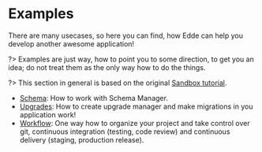 # Examples

There are many usecases, so here you can find, how Edde can help you develop another
awesome application!

?> Examples are just way, how to point you to some direction, to get you an idea; do not treat
them as the only way how to do the things.

?> This section in general is based on the original [Sandbox tutorial](/sandbox/index).

* [Schema](/examples/schema/index): How to work with Schema Manager.
* [Upgrades](/examples/upgrades/index): How to create upgrade manager and make migrations
in you application work!
* [Workflow](/examples/workflow/index): One way how to organize your project and take control
over git, continuous integration (testing, code review) and continuous delivery (staging, production
release).
